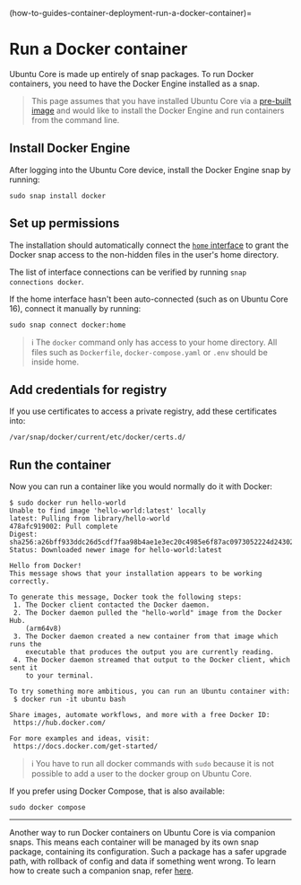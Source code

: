 (how-to-guides-container-deployment-run-a-docker-container)=
# Run a Docker container

Ubuntu Core is made up entirely of snap packages. To run Docker containers, you need to have the Docker Engine installed as a snap. 

> This page assumes that you have installed Ubuntu Core via a [pre-built image](/tutorials/get-started/try-pre-built-images/index) and would like to install the Docker Engine and run containers from the command line. 

## Install Docker Engine
After logging into the Ubuntu Core device, install the Docker Engine snap by running:
```shell
sudo snap install docker
```

## Set up permissions

The installation should automatically connect the [`home` interface](https://snapcraft.io/docs/home-interface) to grant the Docker snap access to the non-hidden files in the user's home directory. 

The list of interface connections can be verified by running `snap connections docker`.

If the home interface hasn't been auto-connected (such as on Ubuntu Core 16), connect it manually by running:
```shell
sudo snap connect docker:home
```

>  :information_source: The `docker` command only has access to your home directory. All files such as `Dockerfile`, `docker-compose.yaml` or `.env` should be inside home.

## Add credentials for registry

If you use certificates to access a private registry, add these certificates into:
```
/var/snap/docker/current/etc/docker/certs.d/
```

## Run the container

Now you can run a container like you would normally do it with Docker:
```
$ sudo docker run hello-world
Unable to find image 'hello-world:latest' locally
latest: Pulling from library/hello-world
478afc919002: Pull complete 
Digest: sha256:a26bff933ddc26d5cdf7faa98b4ae1e3ec20c4985e6f87ac0973052224d24302
Status: Downloaded newer image for hello-world:latest

Hello from Docker!
This message shows that your installation appears to be working correctly.

To generate this message, Docker took the following steps:
 1. The Docker client contacted the Docker daemon.
 2. The Docker daemon pulled the "hello-world" image from the Docker Hub.
    (arm64v8)
 3. The Docker daemon created a new container from that image which runs the
    executable that produces the output you are currently reading.
 4. The Docker daemon streamed that output to the Docker client, which sent it
    to your terminal.

To try something more ambitious, you can run an Ubuntu container with:
 $ docker run -it ubuntu bash

Share images, automate workflows, and more with a free Docker ID:
 https://hub.docker.com/

For more examples and ideas, visit:
 https://docs.docker.com/get-started/

```

> :information_source:  You have to run all docker commands with `sudo` because it is not possible to add a user to the docker group on Ubuntu Core.

If you prefer using Docker Compose, that is also available:
```
sudo docker compose
```

---

Another way to run Docker containers on Ubuntu Core is via companion snaps. This means each container will be managed by its own snap package, containing its configuration. Such a package has a safer upgrade path, with rollback of config and data if something went wrong. To learn how to create such a companion snap, refer [here](/how-to-guides/container-deployment/deploy-docker-from-a-snap).

